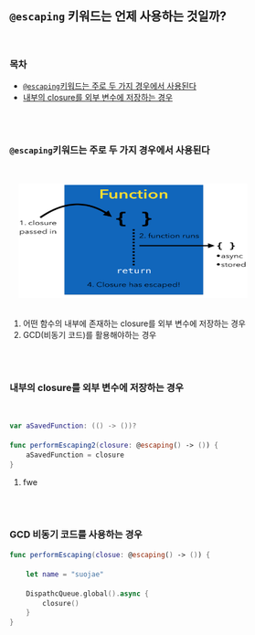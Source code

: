 <br/><br/>


## `@escaping` 키워드는 언제 사용하는 것일까?

<br/>

### 목차
- [`@escaping`키워드는 주로 두 가지 경우에서 사용된다]()
- [내부의 closure를 외부 변수에 저장하는 경우]()

<br/>

#

### `@escaping`키워드는 주로 두 가지 경우에서 사용된다

<br/>

&nbsp;&nbsp;&nbsp;&nbsp;<img src="escaping.png" width="400" height="200"><br/><br/>

1. 어떤 함수의 내부에 존재하는 closure를 외부 변수에 저장하는 경우
2. GCD(비동기 코드)를 활용해야하는 경우

<br/>

#

### 내부의 closure를 외부 변수에 저장하는 경우

<br/>



```swift
var aSavedFunction: (() -> ())?

func performEscaping2(closure: @escaping() -> ()) {
    aSavedFunction = closure 
}
```

1. fwe

<br/>

#

### GCD 비동기 코드를 사용하는 경우

```swift
func performEscaping(closue: @escaping() -> ()) {

    let name = "suojae"

    DispathcQueue.global().async {
        closure()
    }
}

```
